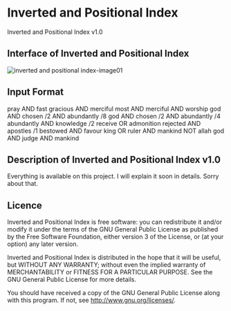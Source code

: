 # Inverted and Positional Index
Inverted and Positional Index v1.0

## Interface of Inverted and Positional Index
![inverted and positional index-image01](https://cloud.githubusercontent.com/assets/26347107/24805360/e32b4cf8-1bca-11e7-8286-ef13fbc34a05.PNG)

## Input Format
pray AND fast 
gracious AND merciful
most AND merciful AND worship 
god AND chosen /2 AND abundantly /8
god AND chosen /2 AND abundantly /4
abundantly AND knowledge /2
receive OR admonition
rejected AND apostles /1
bestowed AND favour 
king OR ruler AND mankind NOT allah
god AND judge AND mankind

## Description of Inverted and Positional Index v1.0
Everything is available on this project. I will explain it soon in details. Sorry about that.

## Licence
Inverted and Positional Index is free software: you can redistribute it and/or modify
it under the terms of the GNU General Public License as published by
the Free Software Foundation, either version 3 of the License, or
(at your option) any later version.

Inverted and Positional Index is distributed in the hope that it will be useful,
but WITHOUT ANY WARRANTY; without even the implied warranty of
MERCHANTABILITY or FITNESS FOR A PARTICULAR PURPOSE.  See the
GNU General Public License for more details.

You should have received a copy of the GNU General Public License
along with this program.  If not, see <http://www.gnu.org/licenses/>.
